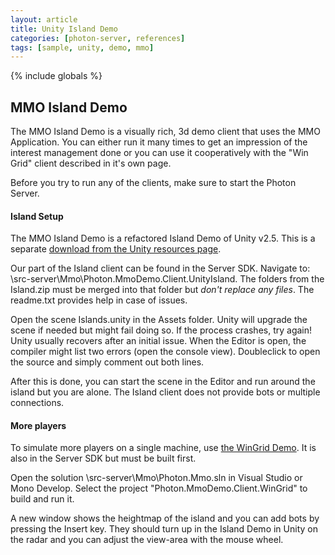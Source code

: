 ```yaml
---
layout: article
title: Unity Island Demo
categories: [photon-server, references]
tags: [sample, unity, demo, mmo]
---
```

{% include globals %}

MMO Island Demo
---------------

The MMO Island Demo is a visually rich, 3d demo client that uses the MMO
Application. You can either run it many times to get an impression of
the interest management done or you can use it cooperatively with the
"Win Grid" client described in it's own page.

Before you try to run any of the clients, make sure to start the Photon
Server.

#### Island Setup

The MMO Island Demo is a refactored Island Demo of Unity v2.5. This is a
separate [download from the Unity resources
page](http://unity3d.com/support/resources/example-projects/islanddemo).

Our part of the Island client can be found in the Server SDK. Navigate
to: \\src-server\\Mmo\\Photon.MmoDemo.Client.UnityIsland. The folders
from the Island.zip must be merged into that folder but *don't replace
any files*. The readme.txt provides help in case of issues.

Open the scene Islands.unity in the Assets folder. Unity will upgrade
the scene if needed but might fail doing so. If the process crashes, try
again! Unity usually recovers after an initial issue. When the Editor is
open, the compiler might list two errors (open the console view).
Doubleclick to open the source and simply comment out both lines.

After this is done, you can start the scene in the Editor and run around
the island but you are alone. The Island client does not provide bots or
multiple connections.

#### More players

To simulate more players on a single machine, use [the WinGrid
Demo](/mmo/democlientwingrid). It is also in the Server SDK but must be
built first.

Open the solution \\src-server\\Mmo\\Photon.Mmo.sln in Visual Studio or
Mono Develop. Select the project "Photon.MmoDemo.Client.WinGrid" to
build and run it.

A new window shows the heightmap of the island and you can add bots by
pressing the Insert key. They should turn up in the Island Demo in Unity
on the radar and you can adjust the view-area with the mouse wheel.
